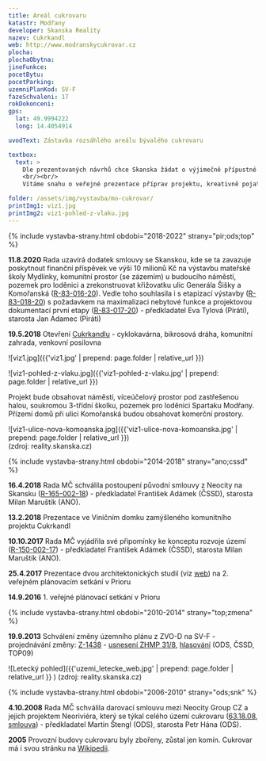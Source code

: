 ```yaml
---
title: Areál cukrovaru
katastr: Modřany
developer: Skanska Reality
nazev: Cukrkandl
web: http://www.modranskycukrovar.cz
plocha:
plochaObytna:
jineFunkce:
pocetBytu:
pocetParking:
uzemniPlanKod: SV-F
fazeSchvaleni: 17
rokDokonceni:
gps:
  lat: 49.9994222
  long: 14.4054914

uvodText: Zástavba rozsáhlého areálu bývalého cukrovaru

textbox:
  text: >
    Dle prezentovaných návrhů chce Skanska žádat o výjimečně přípustné využití území, kdy má bytová část zabírat 95 % kapacity objektu. Území je výjimečné svým rozsahem a byla by škoda jej zastavět jen byty. Bez prostor pro podnikání obyvatel se naše městská část mění v noclehárnu. V kontextu s výstavbou na protější straně ulice Komořanská se projeví nedostatečná občanská vybavenost.
    <br/><br/>
    Vítáme snahu o veřejné prezentace příprav projektu, kreativně pojatou dočasnou opravu starých budov a zdí a vytvoření prostranství pro společenské akce. Ale současně musíme zůstat obezřetní k dodržení našich požadavků.

folder: /assets/img/vystavba/mo-cukrovar/
printImg1: viz1.jpg
printImg2: viz1-pohled-z-vlaku.jpg
---
```


{% include vystavba-strany.html obdobi="2018-2022" strany="pir;ods;top" %}

**11.8.2020** Rada uzavírá dodatek smlouvy se Skanskou, kde se ta zavazuje poskytnout finanční příspěvek ve výši 10 milionů Kč na výstavbu mateřské školy Mydlinky, komunitní prostor (se zázemím) u budoucího náměstí, pozemek pro loděnici a zrekonstruovat křižovatku ulic Generála Šišky a Komořanská ([R-83-016-20](https://www.praha12.cz/assets/File.ashx?id_org=80112&id_dokumenty=82181)). Vedle toho souhlasila i s etapizací výstavby ([R-83-018-20](https://www.praha12.cz/assets/File.ashx?id_org=80112&id_dokumenty=81333)) s požadavkem na maximalizaci nebytové funkce a projektovou dokumentací první etapy ([R-83-017-20](https://www.praha12.cz/assets/File.ashx?id_org=80112&id_dokumenty=81334))  - předkladatel Eva Tylová (Piráti), starosta Jan Adamec (Piráti)

**19.5.2018** Otevření [Cukrkandlu](https://residential.skanska.cz/cukrkandl) - cyklokavárna, bikrosová dráha, komunitní zahrada, venkovní posilovna

![viz1.jpg]({{'viz1.jpg' | prepend: page.folder | relative_url }})

![viz1-pohled-z-vlaku.jpg]({{'viz1-pohled-z-vlaku.jpg' | prepend: page.folder | relative_url }})

Projekt bude obsahovat náměstí, víceúčelový prostor pod zastřešenou halou, soukromou 3-třídní školku, pozemek pro loděnici Spartaku Modřany. Přízemí domů při ulici Komořanská budou obsahovat komerční prostory.

![viz1-ulice-nova-komoanska.jpg]({{'viz1-ulice-nova-komoanska.jpg' | prepend: page.folder | relative_url }})<br/>
(zdroj: reality.skanska.cz)

{% include vystavba-strany.html obdobi="2014-2018" strany="ano;cssd" %}

**16.4.2018** Rada MČ schválila postoupení původní smlouvy z Neocity na Skansku   ([R-165-002-18](https://www.praha12.cz/assets/File.ashx?id_org=80112&id_dokumenty=61897)) - předkladatel František Adámek (ČSSD), starosta Milan Maruštík (ANO).

**13.2.2018** Prezentace ve Viničním domku zamýšleného komunitního projektu Cukrkandl

**10.10.2017** Rada MČ vyjádřila své připomínky ke konceptu rozvoje území   ([R-150-002-17](https://www.praha12.cz/assets/File.ashx?id_org=80112&id_dokumenty=59070)) - předkladatel František Adámek (ČSSD), starosta Milan Maruštík (ANO).

**25.4.2017** Prezentace dvou architektonických studií (viz [web](https://residential.skanska.cz/blog/modransky-cukrovar)) na 2. veřejném plánovacím setkání v Prioru

**14.9.2016** 1. veřejné plánovací setkání v Prioru

{% include vystavba-strany.html obdobi="2010-2014" strany="top;zmena" %}

**19.9.2013** Schválení změny územního plánu z ZVO-D na SV-F - projednávání změny: [Z-1438](https://app.iprpraha.cz/napp/zmeny/?id=981&action=view&presenter=Articlezmenyupravy) - [usnesení ZHMP 31/8](https://zastupitelstvo.praha.eu/ina/tedusndetail.aspx?par=233015074082077038028015092082077038025015089082077038026015086082077038026&id=182122), [hlasování](http://www.praha.eu/jnp/cz/o_meste/primator_a_volene_organy/zastupitelstvo/vysledky_hlasovani/index.html?periodId=18284&resolutionNumber=8&meeting=31&printNumber=&s=1&votingId=27266&start=&size=) (ODS, ČSSD, TOP09)

![Letecký pohled]({{'uzemi_letecke_web.jpg' | prepend: page.folder | relative_url }} )
(zdroj: reality.skanska.cz)

{% include vystavba-strany.html obdobi="2006-2010" strany="ods;snk" %}

**4.10.2008** Rada MČ schválila darovací smlouvu mezi Neocity Group CZ a jejich projektem Neoriviéra, který se týkal celého území cukrovaru   ([63.18.08](https://www.praha12.cz/VismoOnline_ActionScripts/File.aspx?id_org=80112&id_dokumenty=9241), [smlouva](https://www.praha12.cz/VismoOnline_ActionScripts/File.aspx?id_org=80112&id_dokumenty=9240)) - předkladatel Martin Štengl (ODS), starosta Petr Hána (ODS).

**2005** Provozní budovy cukrovaru byly zbořeny, zůstal jen komín. Cukrovar má i svou stránku na [Wikipedii](https://cs.wikipedia.org/wiki/Cukrovar_Modřany).
